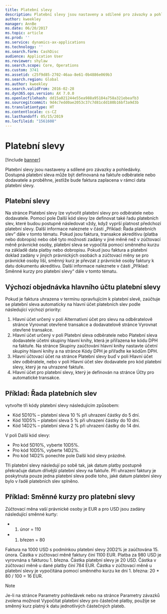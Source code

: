 ```yaml
---
title: Platební slevy
description: Platební slevy jsou nastaveny a sdílené pro závazky a pohledávky.  Dostupná platební sleva může být definovaná na faktuře odběratele nebo dodavatele a proběhne, jestliže bude faktura zaplacena v rámci data platební slevy.
author: kweekley
manager: AnnBe
ms.date: 06/20/2017
ms.topic: article
ms.prod: ''
ms.service: dynamics-ax-applications
ms.technology: ''
ms.search.form: CashDisc
audience: Application User
ms.reviewer: shylaw
ms.search.scope: Core, Operations
ms.custom: 3741
ms.assetid: c25f9d85-2702-46aa-8e61-0b4886e069b3
ms.search.region: Global
ms.author: kweekley
ms.search.validFrom: 2016-02-28
ms.dyn365.ops.version: AX 7.0.0
ms.openlocfilehash: dd15a021244e55ea988a95184a758a321ebeafb3
ms.sourcegitcommit: 9d4c7edd0ae2053c37c7d81cdd180b16bf3a9d3b
ms.translationtype: HT
ms.contentlocale: cs-CZ
ms.lasthandoff: 05/15/2019
ms.locfileid: "1561608"
---
```

# <a name="cash-discounts"></a>Platební slevy

[!include [banner](../includes/banner.md)]

Platební slevy jsou nastaveny a sdílené pro závazky a pohledávky.  Dostupná platební sleva může být definovaná na faktuře odběratele nebo dodavatele a proběhne, jestliže bude faktura zaplacena v rámci data platební slevy. 

## <a name="cash-discounts"></a>Platební slevy

Na stránce Platební slevy lze vytvořit platební slevy pro odběratele nebo dodavatele. Pomocí pole Další kód slevy lze definovat také řadu platebních slev, které budou postupně následovat vždy, když vyprší platnost předchozí platební slevy. Další informace naleznete v části „Příklad: Řada platebních slev“ dále v tomto tématu. Pokud jsou faktura, transakce akreditivu (platba nebo dobropis) nebo obě tyto možnosti zadány v jiné měně než v zúčtovací měně právnické osoby, platební sleva se vypočítá pomocí směnného kurzu na základě data platby nebo dobropisu. Pokud jsou faktura a platební doklad zadány v jiných právnických osobách a zúčtovací měny se pro právnické osoby liší, směnný kurz je převzat z právnické osoby faktury k datu dokumentu akreditivu. Další informace naleznete v části „Příklad: Směnné kurzy pro platební slevy“ dále v tomto tématu.

## <a name="defaulting-order-of-cash-discount-main-account"></a>Výchozí objednávka hlavního účtu platební slevy

Pokud je faktura uhrazena v termínu opravňujícím k platební slevě, zaúčtuje se platební sleva automaticky na hlavní účet platebních slev podle následující výchozí priority:
1.  Hlavní účet určený v poli Alternativní účet pro slevu na odběratelově stránce Vyrovnat otevřené transakce a dodavatelově stránce Vyrovnat otevřené transakce.
2.  Hlavní účet určený v poli Platební sleva odběratele nebo Platební sleva dodavatele účetní skupiny hlavní knihy, která je přiřazena ke kódu DPH na faktuře. Na stránce Skupiny zaúčtování hlavní knihy nastavte účetní skupiny hlavní knihy a na stránce Kódy DPH je přiřaďte ke kódům DPH.
3.  Hlavní účtovací účet na stránce Platební slevy buď v poli Hlavní účet slev odběratele, nebo v poli Hlavní účet slev dodavatele pro kód platební slevy, který je na uhrazené faktuře.
4.  Hlavní účet pro platební slevy, který je definován na stránce Účty pro automatické transakce.

## <a name="example-series-of-cash-discounts"></a> Příklad: Řada platebních slev
vytvořte tři kódy platební slevy následujícím způsobem:
-   Kód 5D10% – platební sleva 10 % při uhrazení částky do 5 dní.
-   Kód 10D5% – platební sleva 5 % při uhrazení částky do 10 dní.
-   Kód 14D2% – platební sleva 2 % při uhrazení částky do 14 dní.

V poli Další kód slevy:
-   Pro kód 5D10%, vyberte 10D5%.
-   Pro kód 10D5%, vyberte 14D2%.
-   Pro kód 14D2% ponechte pole Další kód slevy prázdné.

Tři platební slevy následují po sobě tak, jak datum platby postupně překračuje datum dřívější platební slevy na faktuře. Při uhrazení faktury je poskytnuta pouze jedna platební sleva podle toho, jaké datum platební slevy bylo v řadě platebních slev splněno.

## <a name="example-exchange-rates-for-cash-discounts"></a> Příklad: Směnné kurzy pro platební slevy
Zúčtovací měna vaší právnické osoby je EUR a pro USD jsou zadány následující směnné kurty:
-   1. únor = 110
-   1. březen = 80

Faktura na 1000 USD s podmínkou platební slevy 20D2% je zaúčtována 15. února. Částka v zúčtovací měně faktury činí 1100 EUR. Platba za 980 USD je vyrovnána s fakturou 1. března. Částka platební slevy je 20 USD. Částka v zúčtovací měně u dané platby činí 784 EUR. Částka v zúčtovací měně u platební slevy je vypočítána pomocí směnného kurzu ke dni 1. března: 20 \* 80 / 100 = 16 EUR.

> [!NOTE]
> Je-li na stránce Parametry pohledávek nebo na stránce Parametry závazků zvolena možnost Vypočítat platební slevy pro částečné platby, použije se směnný kurz platný k datu jednotlivých částečných plateb. 

